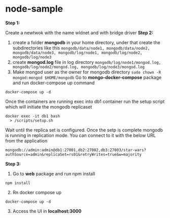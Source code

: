 # node-sample
**Step 1:**

Create a newtwok with the name wldnet and with bridge driver
**Step 2:**

1. create a folder **mongodb** in your home directory, under that create the subdirectories like this
`mongodb/data/node1, mongodb/data/node2, mongodb/data/node3, mongodb/log/node1, mongodb/log/node2, mongodb/log/node3`
2. create **mongod.log** file in log directory
`mongodb/log/node1/mongod.log, mongodb/log/node2/mongod.log, mongodb/log/node3/mongod.log`
3. Make mongod user as the owner for mongodb directory
`sudo chown -R mongod:mongod $HOME/mongodb`
Go to **mongo-docker-compose** package and run docker-compose up command
```
docker-compose up -d
```

Once the containers are running exec into db1 container run the setup script which will initiate the mongodb replicaset

```
docker exec -it db1 bash 
  > /scripts/setup.sh
```
Wait until the replica set is configured. Once the setp is complete mongodb is running in replication mode. You can connect to it with the below URL from the application
```
mongodb://admin:admin@db1:27001,db2:27002,db3:27003/star-wars?authSource=admin&replicaSet=rs01&retryWrites=true&w=majority
```
**Step 3:**
1. Go to **web** package and run npm install
```
npm install
```
2. Rn docker compose up
```
docker-compose up -d
```
3. Access the UI in **localhost:3000**
